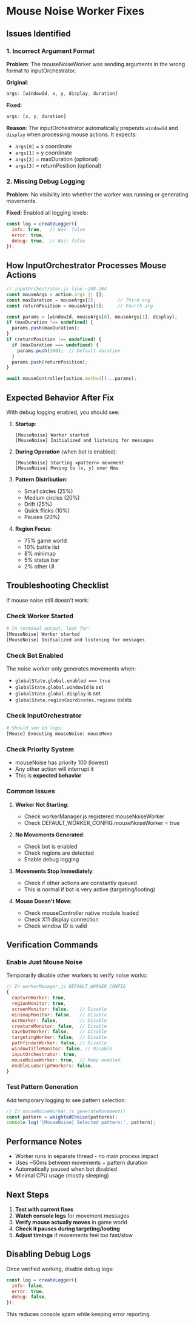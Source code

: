 # Mouse Noise Worker Fixes

## Issues Identified

### 1. Incorrect Argument Format
**Problem**: The mouseNoiseWorker was sending arguments in the wrong format to inputOrchestrator.

**Original**:
```javascript
args: [windowId, x, y, display, duration]
```

**Fixed**:
```javascript
args: [x, y, duration]
```

**Reason**: The inputOrchestrator automatically prepends `windowId` and `display` when processing mouse actions. It expects:
- `args[0]` = x coordinate
- `args[1]` = y coordinate  
- `args[2]` = maxDuration (optional)
- `args[3]` = returnPosition (optional)

### 2. Missing Debug Logging
**Problem**: No visibility into whether the worker was running or generating movements.

**Fixed**: Enabled all logging levels:
```javascript
const log = createLogger({
  info: true,   // Was: false
  error: true,
  debug: true,  // Was: false
});
```

## How InputOrchestrator Processes Mouse Actions

```javascript
// inputOrchestrator.js line ~248-264
const mouseArgs = action.args || [];
const maxDuration = mouseArgs[2];        // Third arg
const returnPosition = mouseArgs[3];     // Fourth arg

const params = [windowId, mouseArgs[0], mouseArgs[1], display];
if (maxDuration !== undefined) {
  params.push(maxDuration);
}
if (returnPosition !== undefined) {
  if (maxDuration === undefined) {
    params.push(300);  // Default duration
  }
  params.push(returnPosition);
}

await mouseController[action.method](...params);
```

## Expected Behavior After Fix

With debug logging enabled, you should see:

1. **Startup**:
   ```
   [MouseNoise] Worker started
   [MouseNoise] Initialized and listening for messages
   ```

2. **During Operation** (when bot is enabled):
   ```
   [MouseNoise] Starting <pattern> movement
   [MouseNoise] Moving to (x, y) over Nms
   ```

3. **Pattern Distribution**:
   - Small circles (25%)
   - Medium circles (20%)
   - Drift (25%)
   - Quick flicks (10%)
   - Pauses (20%)

4. **Region Focus**:
   - 75% game world
   - 10% battle list
   - 8% minimap
   - 5% status bar
   - 2% other UI

## Troubleshooting Checklist

If mouse noise still doesn't work:

### Check Worker Started
```bash
# In terminal output, look for:
[MouseNoise] Worker started
[MouseNoise] Initialized and listening for messages
```

### Check Bot Enabled
The noise worker only generates movements when:
- `globalState.global.enabled === true`
- `globalState.global.windowId` is set
- `globalState.global.display` is set
- `globalState.regionCoordinates.regions` exists

### Check InputOrchestrator
```bash
# Should see in logs:
[Mouse] Executing mouseNoise: mouseMove
```

### Check Priority System
- mouseNoise has priority 100 (lowest)
- Any other action will interrupt it
- This is **expected behavior**

### Common Issues

1. **Worker Not Starting**:
   - Check workerManager.js registered mouseNoiseWorker
   - Check DEFAULT_WORKER_CONFIG.mouseNoiseWorker = true

2. **No Movements Generated**:
   - Check bot is enabled
   - Check regions are detected
   - Enable debug logging

3. **Movements Stop Immediately**:
   - Check if other actions are constantly queued
   - This is normal if bot is very active (targeting/looting)

4. **Mouse Doesn't Move**:
   - Check mouseController native module loaded
   - Check X11 display connection
   - Check window ID is valid

## Verification Commands

### Enable Just Mouse Noise
Temporarily disable other workers to verify noise works:
```javascript
// In workerManager.js DEFAULT_WORKER_CONFIG
{
  captureWorker: true,
  regionMonitor: true,
  screenMonitor: false,    // Disable
  minimapMonitor: false,   // Disable
  ocrWorker: false,        // Disable
  creatureMonitor: false,  // Disable
  cavebotWorker: false,    // Disable
  targetingWorker: false,  // Disable
  pathfinderWorker: false, // Disable
  windowTitleMonitor: false, // Disable
  inputOrchestrator: true,
  mouseNoiseWorker: true,  // Keep enabled
  enableLuaScriptWorkers: false,
}
```

### Test Pattern Generation
Add temporary logging to see pattern selection:
```javascript
// In mouseNoiseWorker.js generateMovement()
const pattern = weightedChoice(patterns);
console.log('[MouseNoise] Selected pattern:', pattern);
```

## Performance Notes

- Worker runs in separate thread - no main process impact
- Uses ~50ms between movements + pattern duration
- Automatically paused when bot disabled
- Minimal CPU usage (mostly sleeping)

## Next Steps

1. **Test with current fixes**
2. **Watch console logs** for movement messages
3. **Verify mouse actually moves** in game world
4. **Check it pauses during targeting/looting**
5. **Adjust timings** if movements feel too fast/slow

## Disabling Debug Logs

Once verified working, disable debug logs:
```javascript
const log = createLogger({
  info: false,
  error: true,
  debug: false,
});
```

This reduces console spam while keeping error reporting.
